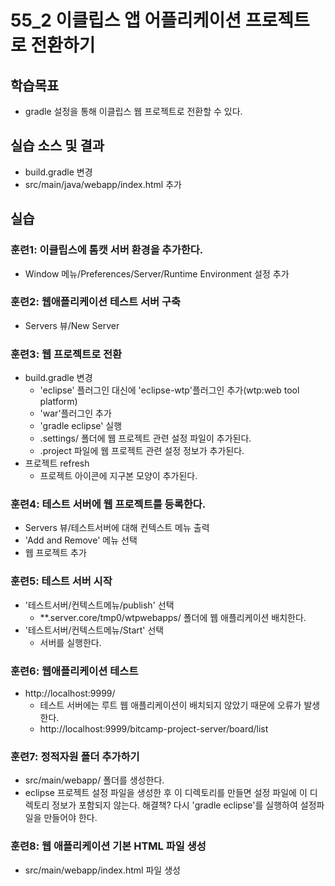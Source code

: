 # 55_2 이클립스 앱 어플리케이션 프로젝트로 전환하기 

## 학습목표

- gradle 설정을 통해 이클립스 웹 프로젝트로 전환할 수 있다.

## 실습 소스 및 결과

- build.gradle 변경
- src/main/java/webapp/index.html 추가

## 실습  

### 훈련1: 이클립스에 톰캣 서버 환경을 추가한다.

- Window 메뉴/Preferences/Server/Runtime Environment 설정 추가

### 훈련2: 웹애플리케이션 테스트 서버 구축

- Servers 뷰/New Server

### 훈련3: 웹 프로젝트로 전환
- build.gradle 변경
  - 'eclipse' 플러그인 대신에 'eclipse-wtp'플러그인 추가(wtp:web tool platform)
  - 'war'플러그인 추가
  - 'gradle eclipse' 실행
  - .settings/ 폴더에 웹 프로젝트 관련 설정 파일이 추가된다.
  - .project 파일에 웹 프로젝트 관련 설정 정보가 추가된다.
- 프로젝트 refresh
  - 프로젝트 아이콘에 지구본 모양이 추가된다.
  
### 훈련4: 테스트 서버에 웹 프로젝트를 등록한다.
- Servers 뷰/테스트서버에 대해 컨텍스트 메뉴 출력
- 'Add and Remove' 메뉴 선택 
- 웹 프로젝트 추가

### 훈련5: 테스트 서버 시작
- '테스트서버/컨텍스트메뉴/publish' 선택
  - **.server.core/tmp0/wtpwebapps/ 폴더에 웹 애플리케이션 배치한다.
- '테스트서버/컨텍스트메뉴/Start' 선택
  - 서버를 실행한다.
  
### 훈련6: 웹애플리케이션 테스트
- http://localhost:9999/
  - 테스트 서버에는 루트 웹 애플리케이션이 배치되지 않았기 때문에 오류가 발생한다.
  - http://localhost:9999/bitcamp-project-server/board/list
  
### 훈련7: 정적자원 폴더 추가하기
- src/main/webapp/ 폴더를 생성한다.
- eclipse 프로젝트 설정 파일을 생성한 후 이 디렉토리를 만들면 설정 파일에 이 디렉토리 정보가 포함되지 않는다.
해결책? 다시 'gradle eclipse'를 실행하여 설정파일을 만들어야 한다.

### 훈련8: 웹 애플리케이션 기본 HTML 파일 생성
- src/main/webapp/index.html 파일 생성

  